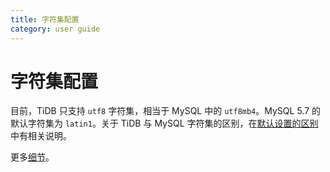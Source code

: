 ```yaml
---
title: 字符集配置
category: user guide
---
```


# 字符集配置

目前，TiDB 只支持 `utf8` 字符集，相当于 MySQL 中的 `utf8mb4`。MySQL 5.7 的默认字符集为 `latin1`。关于 TiDB 与 MySQL 字符集的区别，在[默认设置的区别](../sql/mysql-compatibility.md#默认设置的区别)中有相关说明。

更多[细节](https://dev.mysql.com/doc/refman/5.7/en/charset-configuration.html)。